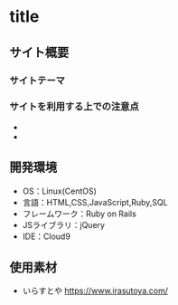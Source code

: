 # title

## サイト概要
### サイトテーマ


### サイトを利用する上での注意点
- 
- 

## 開発環境
- OS：Linux(CentOS)
- 言語：HTML,CSS,JavaScript,Ruby,SQL
- フレームワーク：Ruby on Rails
- JSライブラリ：jQuery
- IDE：Cloud9

## 使用素材
- いらすとや
https://www.irasutoya.com/
